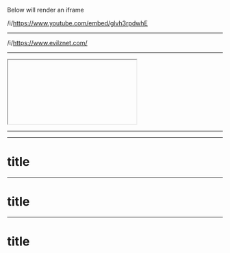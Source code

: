 Below will render an iframe

/i/https://www.youtube.com/embed/glvh3rpdwhE

---

/i/https://www.evilznet.com/

---

<!-- .slide: data-fullscreen-->

<iframe  class="stretch" data-src="https://www.evilznet.com/" ></iframe> 

---

<!-- .slide: data-background-iframe="https://www.evilznet.com/"  -->

---

# title

---

# title

---

# title
